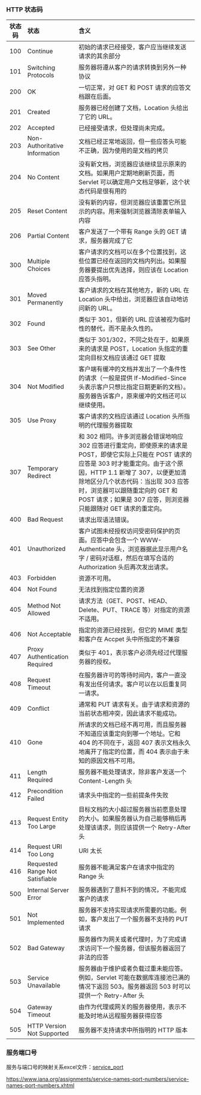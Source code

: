 ### HTTP 状态码

状态码 | 状态 | 含义
 :----: | :---- | :----
100 | Continue | 初始的请求已经接受，客户应当继续发送请求的其余部分
101 | Switching Protocols | 服务器将遵从客户的请求转换到另外一种协议
200 | OK | 一切正常，对 GET 和 POST 请求的应答文档跟在后面。
201 | Created | 服务器已经创建了文档，Location 头给出了它的 URL。
202 | Accepted | 已经接受请求，但处理尚未完成。
203 | Non-Authoritative Information | 文档已经正常地返回，但一些应答头可能不正确，因为使用的是文档的拷贝
204 | No Content | 没有新文档，浏览器应该继续显示原来的文档。如果用户定期地刷新页面，而 Servlet 可以确定用户文档足够新，这个状态代码是很有用的
205 | Reset Content | 没有新的内容，但浏览器应该重置它所显示的内容。用来强制浏览器清除表单输入内容
206 | Partial Content | 客户发送了一个带有 Range 头的 GET 请求，服务器完成了它
300 | Multiple Choices | 客户请求的文档可以在多个位置找到，这些位置已经在返回的文档内列出。如果服务器要提出优先选择，则应该在 Location 应答头指明。
301 | Moved Permanently | 客户请求的文档在其他地方，新的 URL 在 Location 头中给出，浏览器应该自动地访问新的 URL。
302 | Found | 类似于 301，但新的 URL 应该被视为临时性的替代，而不是永久性的。
303 | See Other | 类似于 301/302，不同之处在于，如果原来的请求是 POST，Location 头指定的重定向目标文档应该通过 GET 提取
304 | Not Modified | 客户端有缓冲的文档并发出了一个条件性的请求（一般是提供 If-Modified-Since 头表示客户只想比指定日期更新的文档）。服务器告诉客户，原来缓冲的文档还可以继续使用。
305 | Use Proxy | 客户请求的文档应该通过 Location 头所指明的代理服务器提取
307 | Temporary Redirect | 和 302 相同。许多浏览器会错误地响应 302 应答进行重定向，即使原来的请求是 POST，即使它实际上只能在 POST 请求的应答是 303 时才能重定向。由于这个原因，HTTP 1.1 新增了 307，以便更加清除地区分几个状态代码：当出现 303 应答时，浏览器可以跟随重定向的 GET 和 POST 请求；如果是 307 应答，则浏览器只能跟随对 GET 请求的重定向。
400 | Bad Request | 请求出现语法错误。
401 | Unauthorized | 客户试图未经授权访问受密码保护的页面。应答中会包含一个 WWW-Authenticate 头，浏览器据此显示用户名字 / 密码对话框，然后在填写合适的 Authorization 头后再次发出请求。
403 | Forbidden | 资源不可用。
404 | Not Found | 无法找到指定位置的资源
405 | Method Not Allowed | 请求方法（GET、POST、HEAD、Delete、PUT、TRACE 等）对指定的资源不适用。
406 | Not Acceptable | 指定的资源已经找到，但它的 MIME 类型和客户在 Accpet 头中所指定的不兼容
407 | Proxy Authentication Required | 类似于 401，表示客户必须先经过代理服务器的授权。
408 | Request Timeout | 在服务器许可的等待时间内，客户一直没有发出任何请求。客户可以在以后重复同一请求。
409 | Conflict | 通常和 PUT 请求有关。由于请求和资源的当前状态相冲突，因此请求不能成功。
410 | Gone | 所请求的文档已经不再可用，而且服务器不知道应该重定向到哪一个地址。它和 404 的不同在于，返回 407 表示文档永久地离开了指定的位置，而 404 表示由于未知的原因文档不可用。
411 | Length Required | 服务器不能处理请求，除非客户发送一个 Content-Length 头
412 | Precondition Failed | 请求头中指定的一些前提条件失败
413 | Request Entity Too Large | 目标文档的大小超过服务器当前愿意处理的大小。如果服务器认为自己能够稍后再处理该请求，则应该提供一个 Retry-After 头
414 | Request URI Too Long | URI 太长
416 | Requested Range Not Satisfiable | 服务器不能满足客户在请求中指定的 Range 头
500 | Internal Server Error | 服务器遇到了意料不到的情况，不能完成客户的请求
501 | Not Implemented | 服务器不支持实现请求所需要的功能。例如，客户发出了一个服务器不支持的 PUT 请求
502 | Bad Gateway | 服务器作为网关或者代理时，为了完成请求访问下一个服务器，但该服务器返回了非法的应答
503 | Service Unavailable | 服务器由于维护或者负载过重未能应答。例如，Servlet 可能在数据库连接池已满的情况下返回 503。服务器返回 503 时可以提供一个 Retry-After 头
504 | Gateway Timeout | 由作为代理或网关的服务器使用，表示不能及时地从远程服务器获得应答
505 | HTTP Version Not Supported | 服务器不支持请求中所指明的 HTTP 版本


### 服务端口号
服务与端口号的映射关系excel文件：[service_port](https://ga7key.github.io/log4programmer/files/others/service-names-port-numbers.xlsx)

https://www.iana.org/assignments/service-names-port-numbers/service-names-port-numbers.xhtml


